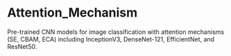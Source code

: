 # Attention_Mechanism
Pre-trained CNN models for image classification with attention mechanisms (SE, CBAM, ECA) including InceptionV3, DenseNet-121, EfficientNet, and ResNet50.
